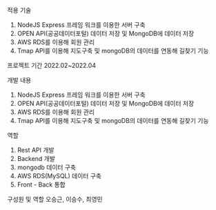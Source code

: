 적용 기술
1. NodeJS Express 프레임 워크를 이용한 서버 구축
2. OPEN API(공공데이터포털) 데이터 저장 및 MongoDB에 데이터 저장
3. AWS RDS를 이용해 회원 관리
4. Tmap API를 이용해 지도구축 및 mongoDB의 데이터를 연동해 길찾기 기능

프로젝트 기간
2022.02~2022.04

개발 내용
1. NodeJS Express 프레임 워크를 이용한 서버 구축
2. OPEN API(공공데이터포털) 데이터 저장 및 MongoDB에 데이터 저장
3. AWS RDS를 이용해 회원 관리
4. Tmap API를 이용해 지도구축 및 mongoDB의 데이터를 연동해 길찾기 기능

역할
1. Rest API 개발
2. Backend 개발
3. mongodb 데이터 구축
4. AWS RDS(MySQL) 데이터 구축
5. Front - Back 통합

구성원 및 역할
오승근, 이승수, 최영민

